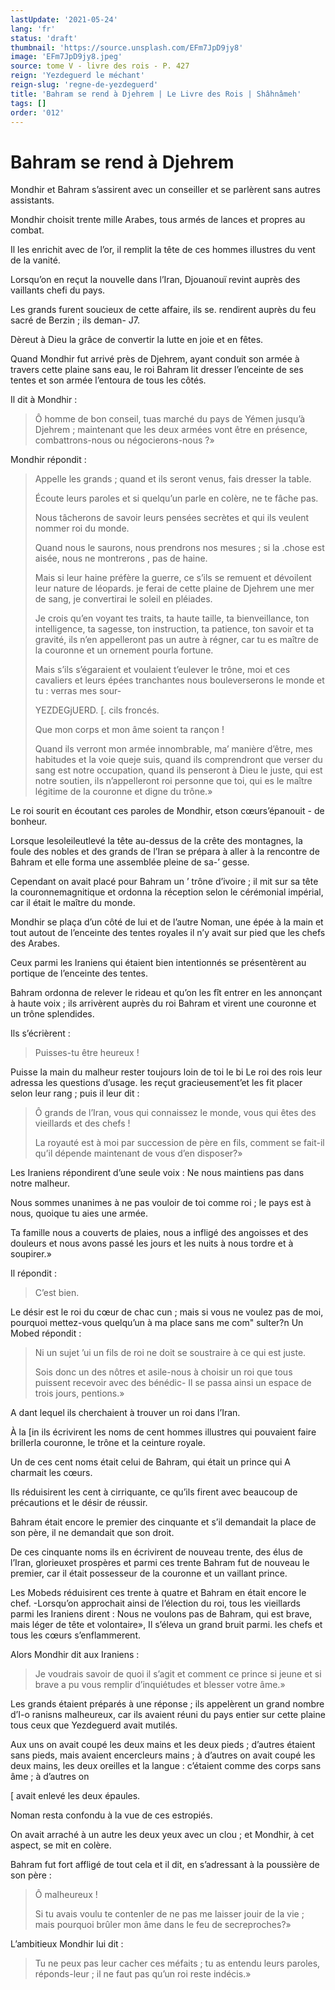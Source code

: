 ```yaml
---
lastUpdate: '2021-05-24'
lang: 'fr'
status: 'draft'
thumbnail: 'https://source.unsplash.com/EFm7JpD9jy8'
image: 'EFm7JpD9jy8.jpeg'
source: tome V - livre des rois - P. 427
reign: 'Yezdeguerd le méchant'
reign-slug: 'regne-de-yezdeguerd'
title: 'Bahram se rend à Djehrem | Le Livre des Rois | Shâhnâmeh'
tags: []
order: '012'
---
```


# Bahram se rend à Djehrem

Mondhir et Bahram s’assirent avec un conseiller et se parlèrent sans autres assistants.

Mondhir choisit trente mille Arabes, tous armés de lances et propres au combat.

Il les enrichit avec de l’or, il remplit la tête de ces hommes illustres du vent de la vanité.

Lorsqu’on en reçut la nouvelle dans l’Iran, Djouanouï revint auprès des vaillants chefi du pays.

Les grands furent soucieux de cette affaire, ils se. rendirent auprès du feu sacré de Berzin ; ils deman-
J7.

Dèreut à Dieu la grâce de convertir la lutte en joie et en fêtes.

Quand Mondhir fut arrivé près de Djehrem, ayant conduit son armée à travers cette plaine sans eau, le roi Bahram lit dresser l’enceinte de ses tentes et son armée l’entoura de tous les côtés.

Il dit à Mondhir :

> Ô homme de bon conseil, tuas marché du pays de Yémen jusqu’à Djehrem ; maintenant que les deux armées vont être en présence, combattrons-nous ou négocierons-nous ?»

Mondhir répondit :

> Appelle les grands ; quand et ils seront venus, fais dresser la table.
>
> Écoute leurs paroles et si quelqu’un parle en colère, ne te fâche pas.
>
> Nous tâcherons de savoir leurs pensées secrètes et qui ils veulent nommer roi du monde.
>
> Quand nous le saurons, nous prendrons nos mesures ; si la .chose est aisée, nous ne montrerons
, pas de haine.
>
> Mais si leur haine préfère la guerre, ce s’ils se remuent et dévoilent leur nature de léopards. je ferai de cette plaine de Djehrem une mer de sang, je convertirai le soleil en pléiades.
>
> Je crois qu’en voyant tes traits, ta haute taille, ta bienveillance, ton intelligence, ta sagesse, ton instruction, ta patience, ton savoir et ta gravité, ils n’en appelleront pas un autre à régner, car tu es maître de la couronne et un ornement pourla fortune.
>
> Mais s’ils s’égaraient et voulaient t’eulever le trône, moi et ces cavaliers et leurs épées tranchantes nous bouleverserons le monde et tu : verras mes sour-
>
> YEZDEGjUERD. [. cils froncés.
>
> Que mon corps et mon âme soient ta rançon !
>
> Quand ils verront mon armée innombrable, ma’ manière d’être, mes habitudes et la voie queje suis, quand ils comprendront que verser du sang est notre occupation, quand ils penseront à Dieu le juste, qui est notre soutien, ils n’appelleront roi personne que toi, qui es le maître légitime de la couronne et digne du trône.»

Le roi sourit en écoutant ces paroles de Mondhir, etson cœurs’épanouit -
de bonheur.

Lorsque lesoleileutlevé la tête au-dessus de la crête des montagnes, la foule des nobles et des grands de l’Iran se prépara à aller à la rencontre de Bahram et elle forma une assemblée pleine de sa-’ gesse.

Cependant on avait placé pour Bahram un
’ trône d’ivoire ; il mit sur sa tête la couronnemagnitique et ordonna la réception selon le cérémonial impérial, car il était le maître du monde.

Mondhir se plaça d’un côté de lui et de l’autre Noman, une épée à la main et tout autout de l’enceinte des tentes royales il n’y avait sur pied que les chefs des Arabes.

Ceux parmi les Iraniens qui étaient bien intentionnés se présentèrent au portique de l’enceinte des tentes.

Bahram ordonna de relever le rideau et qu’on les fît entrer en les annonçant à haute voix ; ils arrivèrent auprès du roi Bahram et virent une couronne et un trône splendides.

Ils s’écrièrent :

> Puisses-tu être heureux !

Puisse la main du malheur rester toujours loin de toi le bi
Le roi des rois leur adressa les questions d’usage. les reçut gracieusement’et les fit placer selon leur rang ; puis il leur dit :

> Ô grands de l’Iran, vous qui connaissez le monde, vous qui êtes des vieillards et des chefs !
>
> La royauté est à moi par succession de père en fils, comment se fait-il qu’il dépende maintenant de vous d’en disposer?»

Les Iraniens répondirent d’une seule voix : Ne nous maintiens pas dans notre malheur.

Nous sommes unanimes à ne pas vouloir de toi comme roi ; le pays est à nous, quoique tu aies une armée.

Ta famille nous a couverts de plaies, nous a infligé des angoisses et des douleurs et nous avons passé les jours et les nuits à nous tordre et à soupirer.»

Il répondit :

> C’est bien.

Le désir est le roi du cœur de chac cun ; mais si vous ne voulez pas de moi, pourquoi mettez-vous quelqu’un à ma place sans me com" sulter?n Un Mobed répondit :

> Ni un sujet ’ui un fils de roi ne doit se soustraire à ce qui est juste.
>
> Sois donc un des nôtres et asile-nous à choisir un roi que tous puissent recevoir avec des bénédic-
Il se passa ainsi un espace de trois jours, pentions.»

A dant lequel ils cherchaient à trouver un roi dans l’Iran.

À la [in ils écrivirent les noms de cent hommes illustres qui pouvaient faire brillerla couronne, le trône et la ceinture royale.

Un de ces cent noms était celui de Bahram, qui était un prince qui A charmait les cœurs.

Ils réduisirent les cent à cirriquante, ce qu’ils firent avec beaucoup de précautions et le désir de réussir.

Bahram était encore le premier des cinquante et s’il demandait la place de son père, il ne demandait que son droit.

De ces cinquante noms ils en écrivirent de nouveau trente, des élus de l’Iran, glorieuxet prospères et parmi ces trente Bahram fut de nouveau le premier, car il était possesseur de la couronne et un vaillant prince.

Les Mobeds réduisirent ces trente à quatre et Bahram en était encore le chef. -Lorsqu’on approchait ainsi de l’élection du roi, tous les vieillards parmi les Iraniens dirent : Nous ne voulons pas de Bahram, qui est brave, mais léger de tête et volontaire», Il s’éleva un grand bruit parmi. les chefs et tous les cœurs s’enflammerent.

Alors Mondhir dit aux Iraniens :

> Je voudrais savoir de quoi il s’agit et comment ce prince si jeune et si brave a pu vous remplir d’inquiétudes et blesser votre âme.»

Les grands étaient préparés à une réponse ; ils appelèrent un grand nombre d’I-o ranisns malheureux, car ils avaient réuni du pays entier sur cette plaine tous ceux que Yezdeguerd avait mutilés.

Aux uns on avait coupé les deux mains et les deux pieds ; d’autres étaient sans pieds, mais avaient encercleurs mains ; à d’autres on avait coupé les deux mains, les deux oreilles et la langue : c’étaient comme des corps sans âme ; à d’autres on

[
avait enlevé les deux épaules.

Noman resta confondu à la vue de ces estropiés.

On avait arraché à un autre les deux yeux avec un clou ; et Mondhir, à cet aspect, se mit en colère.

Bahram fut fort affligé de tout cela et il dit, en s’adressant à la poussière de son père :

> Ô malheureux !
>
> Si tu avais voulu te contenler de ne pas me laisser jouir de la vie ; mais pourquoi brûler mon âme dans le feu de secreproches?»

L’ambitieux Mondhir lui dit :

> Tu ne peux pas leur cacher ces méfaits ; tu as entendu leurs paroles, réponds-leur ; il ne faut pas qu’un roi reste indécis.»
